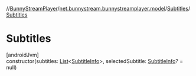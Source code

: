 //[BunnyStreamPlayer](../../../index.md)/[net.bunnystream.bunnystreamplayer.model](../index.md)/[Subtitles](index.md)/[Subtitles](-subtitles.md)

# Subtitles

[androidJvm]\
constructor(subtitles: [List](https://kotlinlang.org/api/latest/jvm/stdlib/kotlin-stdlib/kotlin.collections/-list/index.html)&lt;[SubtitleInfo](../-subtitle-info/index.md)&gt;, selectedSubtitle: [SubtitleInfo](../-subtitle-info/index.md)? = null)

